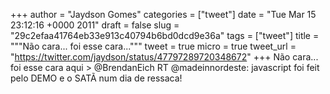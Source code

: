 
+++
author = "Jaydson Gomes"
categories = ["tweet"]
date = "Tue Mar 15 23:12:16 +0000 2011"
draft = false
slug = "29c2efaa41764eb33e913c40794b6bd0dcd9e36a"
tags = ["tweet"]
title = """Não cara... foi esse cara..."""
tweet = true
micro = true
tweet_url = "https://twitter.com/jaydson/status/47797289720348672"
+++
Não cara... foi esse cara aqui &gt; @BrendanEich RT @madeinnordeste: javascript foi feit pelo DEMO e o SATÃ num dia de ressaca!
